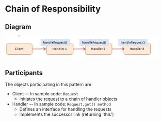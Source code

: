 # Chain of Responsibility

## Diagram

![strategy](../pictures/chain-of-resp.PNG)

## Participants

The objects participating in this pattern are:

- Client -- In sample code: `Request`
  - Initiates the request to a chain of handler objects
- Handler -- In sample code: `Request.get() method`
  - Defines an interface for handling the requests
  - Implements the successor link (returning 'this')
